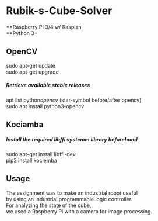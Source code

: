 # Rubik-s-Cube-Solver
**Raspberry PI 3/4  w/ Raspian   
**Python 3+      

## OpenCV  
 
sudo apt-get update    
sudo apt-get upgrade    

##### Retrieve available stable releases    
apt list python*opencv* (star-symbol before/after opencv)    
sudo apt install python3-opencv     

## Kociamba  

##### Install the required libffi systemm library beforehand      
sudo apt-get install libffi-dev     
pip3 install kociemba    

## Usage

The assignment was to make an industrial robot useful  
by using an industrial programmable logic controller.   
For analyzing the state of the cube,   
we used a Raspberry Pi with a camera for image processing.
